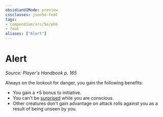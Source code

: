 ```yaml
---
obsidianUIMode: preview
cssclasses: json5e-feat
tags:
- compendium/src/5e/phb
- feat
aliases: ["Alert"]
---
```

# Alert
*Source: Player's Handbook p. 165*  

Always on the lookout for danger, you gain the following benefits:

- You gain a +5 bonus to initiative.  
- You can't be [surprised](/2-Mechanics/CLI/rules/conditions.md#surprised) while you are conscious.  
- Other creatures don't gain advantage on attack rolls against you as a result of being unseen by you.